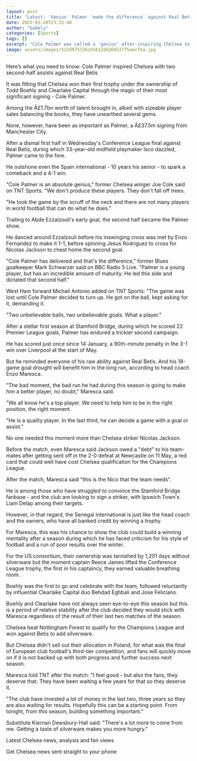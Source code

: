 ```yaml
---
layout: post
title: "Latest: 'Genius' Palmer 'made the difference' against Real Betis"
date: 2025-05-28T23:32:48
author: "badely"
categories: [Sports]
tags: []
excerpt: "Cole Palmer was called a 'genius' after inspiring Chelsea to victory against Real Betis in the Conference League final."
image: assets/images/522d975726cb5612dd26653775aecfba.jpg
---
```


Here’s what you need to know: Cole Palmer inspired Chelsea with two second-half assists against Real Betis

It was fitting that Chelsea won their first trophy under the ownership of Todd Boehly and Clearlake Capital through the magic of their most significant signing - Cole Palmer.

Among the Â£1.7bn worth of talent brought in, albeit with sizeable player sales balancing the books, they have unearthed several gems.

None, however, have been as important as Palmer, a Â£37.5m signing from Manchester City.

After a dismal first half in Wednesday's Conference League final against Real Betis, during which 33-year-old midfield playmaker Isco dazzled, Palmer came to the fore.

He outshone even the Spain international - 10 years his senior - to spark a comeback and a 4-1 win.

"Cole Palmer is an absolute genius," former Chelsea winger Joe Cole said on TNT Sports. "We don't produce these players. They don't fall off trees.

"He took the game by the scruff of the neck and there are not many players in world football that can do what he does."

Trailing to Abde Ezzalzouli's early goal, the second half became the Palmer show.

He danced around Ezzalzouli before his inswinging cross was met by Enzo Fernandez to make it 1-1, before spinning Jesus Rodriguez to cross for Nicolas Jackson to chest home the second goal.

"Cole Palmer has delivered and that's the difference," former Blues goalkeeper Mark Schwarzer said on BBC Radio 5 Live. "Palmer is a young player, but has an incredible amount of maturity. He led this side and dictated that second half."

West Ham forward Michail Antonio added on TNT Sports: "The game was lost until Cole Palmer decided to turn up. He got on the ball, kept asking for it, demanding it.

"Two unbelievable balls, two unbelievable goals. What a player."

After a stellar first season at Stamford Bridge, during which he scored 22 Premier League goals, Palmer has endured a trickier second campaign.

He has scored just once since 14 January, a 90th-minute penalty in the 3-1 win over Liverpool at the start of May.

But he reminded everyone of his raw ability against Real Betis. And his 18-game goal drought will benefit him in the long run, according to head coach Enzo Maresca.

"The bad moment, the bad run he had during this season is going to make him a better player, no doubt," Maresca said.

"We all know he's a top player. We need to help him to be in the right position, the right moment.

"He is a quality player. In the last third, he can decide a game with a goal or assist."

No one needed this moment more than Chelsea striker Nicolas Jackson. 

Before the match, even Maresca said Jackson owed a "debt" to his team-mates after getting sent off in the 2-0 defeat at Newcastle on 11 May, a red card that could well have cost Chelsea qualification for the Champions League. 

After the match, Maresca said "this is the Nico that the team needs".

He is among those who have struggled to convince the Stamford Bridge fanbase - and the club are looking to sign a striker, with Ipswich Town's Liam Delap among their targets. 

However, in that regard, the Senegal international is just like the head coach and the owners, who have all banked credit by winning a trophy. 

For Maresca, this was his chance to show the club could build a winning mentality after a season during which he has faced criticism for his style of football and a run of poor results over the winter. 

For the US consortium, their ownership was tarnished by 1,201 days without silverware but the moment captain Reece James lifted the Conference League trophy, the first in his captaincy, they earned valuable breathing room. 

Boehly was the first to go and celebrate with the team, followed reluctantly by influential Clearlake Capital duo Behdad Eghbali and Jose Feliciano. 

Boehly and Clearlake have not always seen eye-to-eye this season but this is a period of relative stability after the club decided they would stick with Maresca regardless of the result of their last two matches of the season. 

Chelsea beat Nottingham Forest to qualify for the Champions League and won against Betis to add silverware. 

But Chelsea didn't sell out their allocation in Poland, for what was the final of European club football's third-tier competition, and fans will quickly move on if it is not backed up with both progress and further success next season. 

Maresca told TNT after the match: "I feel good - but also the fans, they deserve that. They have been waiting a few years for that so they deserve it.

"The club have invested a lot of money in the last two, three years so they are also waiting for results. Hopefully this can be a starting point. From tonight, from this season, building something important."

Substitute Kiernan Dewsbury-Hall said: "There's a lot more to come from me. Getting a taste of silverware makes you more hungry."

Latest Chelsea news, analysis and fan views

Get Chelsea news sent straight to your phone

